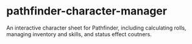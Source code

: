 # pathfinder-character-manager
An interactive character sheet for Pathfinder, including calculating rolls, managing inventory and skills, and status effect coutners.
